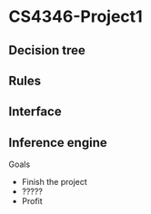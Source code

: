 # CS4346-Project1

## Decision tree

## Rules

## Interface

## Inference engine

Goals
  - Finish the project
  - ?????
  - Profit
